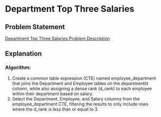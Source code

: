 # Department Top Three Salaries

## Problem Statement
[Department Top Three Salaries Problem Description](https://leetcode.com/problems/department-top-three-salaries/description/)

## Explanation

### Algorithm:
1. Create a common table expression (CTE) named employee_department that joins the Department and Employee tables on the departmentId column, while also assigning a dense rank (d_rank) to each employee within their department based on salary.
2. Select the Department, Employee, and Salary columns from the employee_department CTE, filtering the results to only include rows where the d_rank is less than or equal to 3.